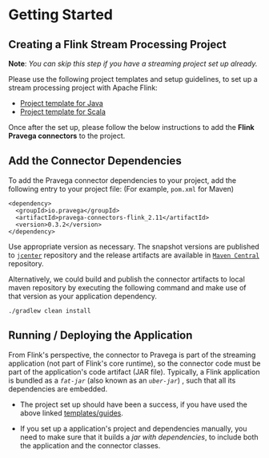 <!--
Copyright (c) 2017 Dell Inc., or its subsidiaries. All Rights Reserved.

Licensed under the Apache License, Version 2.0 (the "License");
you may not use this file except in compliance with the License.
You may obtain a copy of the License at

    http://www.apache.org/licenses/LICENSE-2.0
-->

# Getting Started
## Creating a Flink Stream Processing Project

**Note**: _You can skip this step if you have a streaming project set up already._

Please use the following project templates and setup guidelines, to set up a stream processing project with Apache Flink:

  - [Project template for Java](https://ci.apache.org/projects/flink/flink-docs-stable/quickstart/java_api_quickstart.html)
  - [Project template for Scala](https://ci.apache.org/projects/flink/flink-docs-stable/quickstart/scala_api_quickstart.html)

Once after the set up, please follow the below instructions to add the **Flink Pravega connectors** to the project.

## Add the Connector Dependencies

To add the Pravega connector dependencies to your project, add the following entry to your project file: (For example, `pom.xml` for Maven)



```
<dependency>
  <groupId>io.pravega</groupId>
  <artifactId>pravega-connectors-flink_2.11</artifactId>
  <version>0.3.2</version>
</dependency>
```

Use appropriate version as necessary. The snapshot versions are published to [`jcenter`](https://oss.jfrog.org/artifactory/jfrog-dependencies/io/pravega/pravega-connectors-flink_2.11/) repository and the release artifacts are available in [`Maven Central`](https://mvnrepository.com/artifact/io.pravega/pravega-connectors-flink_2.11) repository.

Alternatively, we could build and publish the connector artifacts to local maven repository by executing the following command and make use of that version as your application dependency.

```
./gradlew clean install
```

## Running / Deploying the Application

From Flink's perspective, the connector to Pravega is part of the streaming application (not part of Flink's core runtime), so the connector code must be part of the application's code artifact (JAR file). Typically, a Flink application is bundled as a _`fat-jar`_ (also known as an _`uber-jar`_) , such that all its dependencies are embedded.

 - The project set up should have been a success, if you have used the above linked [templates/guides](#creating-a-flink-stream-processing-project).

 - If you set up a application's project and dependencies manually, you need to make sure that it builds a _jar with dependencies_, to include both the application and the connector classes.

